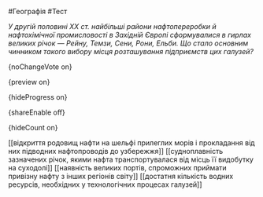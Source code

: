 #Географія #Тест

*У другій половині XX ст. найбільші райони нафтопереробки й нафтохімічної  промисловості в Західній Європі сформувалися в гирлах великих річок —  Рейну, Темзи, Сени, Рони, Ельби. Що стало основним чинником такого  вибору місця розташування підприємств цих галузей?*

{noChangeVote on}

{preview on}

{hideProgress on}

{shareEnable off}

{hideCount on}

[[відкриття родовищ нафти на шельфі прилеглих морів і прокладання від них підводних нафтопроводів до узбережжя]]
[[судноплавність зазначених річок, якими нафта транспортувалася від місць її видобутку на суходолі]]
[[наявність великих портів, спроможних приймати привізну нафту з інших регіонів світу]]
[[достатня кількість водних ресурсів, необхідних у технологічних процесах галузей]]
